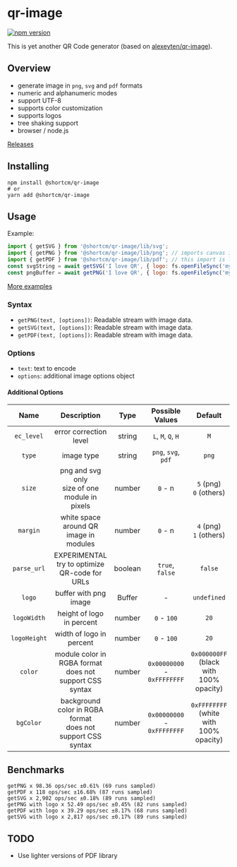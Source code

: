 qr-image
========

[![npm version](https://badge.fury.io/js/%40shortcm%2Fqr-image.svg)](https://badge.fury.io/js/%40shortcm%2Fqr-image)

This is yet another QR Code generator (based on [alexeyten/qr-image](https://github.com/alexeyten/qr-image)).

Overview
--------

  * generate image in `png`, `svg` and `pdf` formats
  * numeric and alphanumeric modes
  * support UTF-8
  * supports color customization
  * supports logos
  * tree shaking support
  * browser / node.js

[Releases](https://github.com/Short-io/qr-image/releases)

Installing
-----

```shell
npm install @shortcm/qr-image
# or
yarn add @shortcm/qr-image
```

Usage
-----

Example:
```javascript
import { getSVG } from '@shortcm/qr-image/lib/svg';
import { getPNG } from '@shortcm/qr-image/lib/png'; // imports canvas implementation in browser and sharp module in node.js
import { getPDF } from '@shortcm/qr-image/lib/pdf'; // this import is large, consider async import
const svgString = await getSVG('I love QR', { logo: fs.openFileSync('my-logo.svg'), color: 0x000000, bgColor: 0xFFFFFF})
const pngBuffer = await getPNG('I love QR', { logo: fs.openFileSync('my-logo.svg'), color: 0x000000, bgColor: 0xFFFFFF})
```

[More examples](./examples)

### Syntax

  * `getPNG(text, [options])`: Readable stream with image data.
  * `getSVG(text, [options])`: Readable stream with image data.
  * `getPDF(text, [options])`: Readable stream with image data.

### Options

  * `text`: text to encode
  * `options`: additional image options object

#### Additional Options ####

| Name         | Description                                        | Type    | Possible Values     | Default                     |
| :---:        | :---:                                              | :---:   | :---:               | :---:                       |
| `ec_level`   | error correction level                             | string  | `L`, `M`, `Q`, `H`  | `M`                         |
| `type`       | image type                                         | string  | `png`, `svg`, `pdf` | `png`                       |
| `size`       | png and svg only<br />size of one module in pixels | number  | `0` - n             | `5` (png)<br />`0` (others) |
| `margin`     | white space around QR image in modules             | number  | `0` - n             | `4` (png)<br />`1` (others) |
| `parse_url`  | EXPERIMENTAL<br />try to optimize QR-code for URLs | boolean | `true`, `false`     | `false`                     |
| `logo`       | buffer with png image                              | Buffer  | -                   | `undefined`                 |
| `logoWidth`  | height of logo in percent                          | number  | `0` - `100`         | `20`                        |
| `logoHeight` | width of logo in percent                           | number  | `0` - `100`         | `20`                        |
| `color`      | module color in RGBA format<br />does not support CSS syntax | number | `0x00000000` - `0xFFFFFFFF` | `0x000000FF`<br />(black with 100% opacity) |
| `bgColor`    | background color in RGBA format<br />does not support CSS syntax | number | `0x00000000` - `0xFFFFFFFF` | `0xFFFFFFFF`<br />(white with 100% opacity) |

Benchmarks
----------

```
getPNG x 98.36 ops/sec ±0.61% (69 runs sampled)
getPDF x 118 ops/sec ±16.68% (87 runs sampled)
getSVG x 2,902 ops/sec ±0.18% (89 runs sampled)
getPNG with logo x 52.49 ops/sec ±0.45% (82 runs sampled)
getPDF with logo x 39.29 ops/sec ±8.17% (68 runs sampled)
getSVG with logo x 2,817 ops/sec ±0.17% (89 runs sampled)
```

TODO
----

  * Use lighter versions of PDF library
